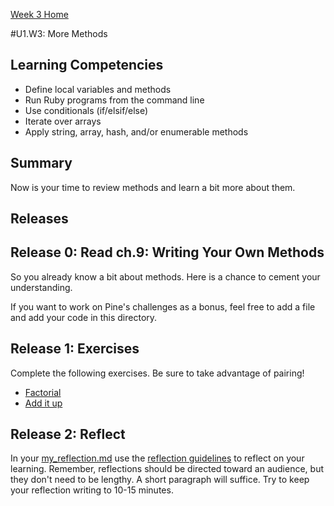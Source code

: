 [Week 3 Home](../)

#U1.W3: More Methods

## Learning Competencies
- Define local variables and methods
- Run Ruby programs from the command line
- Use conditionals (if/elsif/else)
- Iterate over arrays
- Apply string, array, hash, and/or enumerable methods

## Summary
Now is your time to review methods and learn a bit more about them.

## Releases

## Release 0: Read ch.9: Writing Your Own Methods
So you already know a bit about methods. Here is a chance to cement your understanding.

If you want to work on Pine's challenges as a bonus, feel free to add a file and add your code in this directory.

## Release 1: Exercises
Complete the following exercises. Be sure to take advantage of pairing!

- [Factorial](../exercises/19-factorial)
- [Add it up](../exercises/20-add-it-up)

## Release 2: Reflect
In your [my_reflection.md](my_reflection.md) use the [reflection guidelines](https://github.com/Devbootcamp/phase-0-handbook/blob/master/coding-references/reflection-guidelines.md) to reflect on your learning. Remember, reflections should be directed toward an audience, but they don't need to be lengthy. A short paragraph will suffice. Try to keep your reflection writing to 10-15 minutes.